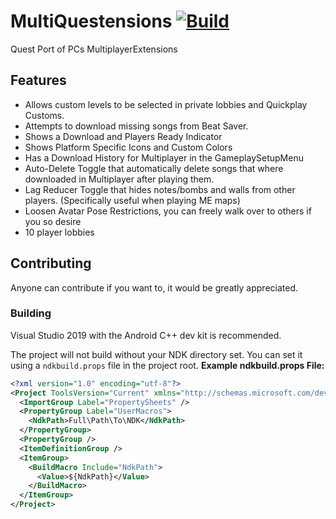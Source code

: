 # MultiQuestensions [![Build](https://github.com/Goobwabber/MultiQuestensions/workflows/NDK%20Build/badge.svg)](https://github.com/Goobwabber/MultiQuestensions/actions?query=workflow%3A%22NDK+Build%22)
Quest Port of PCs MultiplayerExtensions

## Features
- Allows custom levels to be selected in private lobbies and Quickplay Customs.
- Attempts to download missing songs from Beat Saver.
- Shows a Download and Players Ready Indicator
- Shows Platform Specific Icons and Custom Colors
- Has a Download History for Multiplayer in the GameplaySetupMenu
- Auto-Delete Toggle that automatically delete songs that where downloaded in Multiplayer after playing them.
- Lag Reducer Toggle that hides notes/bombs and walls from other players. (Specifically useful when playing ME maps)
- Loosen Avatar Pose Restrictions, you can freely walk over to others if you so desire
- 10 player lobbies

## Contributing
Anyone can contribute if you want to, it would be greatly appreciated.

### Building
Visual Studio 2019 with the Android C++ dev kit is recommended.

The project will not build without your NDK directory set. You can set it using a `ndkbuild.props` file in the project root.
**Example ndkbuild.props File:**
```xml
<?xml version="1.0" encoding="utf-8"?>
<Project ToolsVersion="Current" xmlns="http://schemas.microsoft.com/developer/msbuild/2003">
  <ImportGroup Label="PropertySheets" />
  <PropertyGroup Label="UserMacros">
    <NdkPath>Full\Path\To\NDK</NdkPath>
  </PropertyGroup>
  <PropertyGroup />
  <ItemDefinitionGroup />
  <ItemGroup>
    <BuildMacro Include="NdkPath">
      <Value>${NdkPath}</Value>
    </BuildMacro>
  </ItemGroup>
</Project>
```
